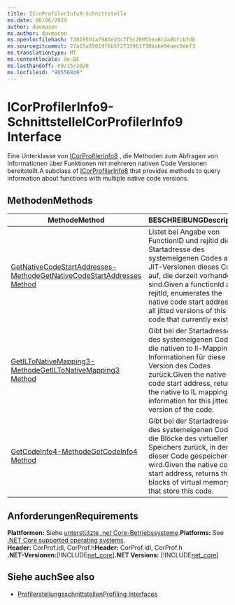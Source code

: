 ```yaml
---
title: ICorProfilerInfo9-Schnittstelle
ms.date: 08/06/2019
author: davmason
ms.author: davmason
ms.openlocfilehash: f38195b1a7983e23c7f5c20055ea8c2a8bfcb7d8
ms.sourcegitcommit: 27a15a55019f6b5f2733961738babe94aec0def3
ms.translationtype: MT
ms.contentlocale: de-DE
ms.lasthandoff: 09/15/2020
ms.locfileid: "90556849"
---
```

# <a name="icorprofilerinfo9-interface"></a><span data-ttu-id="a56ce-102">ICorProfilerInfo9-Schnittstelle</span><span class="sxs-lookup"><span data-stu-id="a56ce-102">ICorProfilerInfo9 Interface</span></span>

<span data-ttu-id="a56ce-103">Eine Unterklasse von [ICorProfilerInfo8](icorprofilerinfo8-interface.md) , die Methoden zum Abfragen von Informationen über Funktionen mit mehreren nativen Code Versionen bereitstellt.</span><span class="sxs-lookup"><span data-stu-id="a56ce-103">A subclass of [ICorProfilerInfo8](icorprofilerinfo8-interface.md) that provides methods to query information about functions with multiple native code versions.</span></span>  

## <a name="methods"></a><span data-ttu-id="a56ce-104">Methoden</span><span class="sxs-lookup"><span data-stu-id="a56ce-104">Methods</span></span>  

| <span data-ttu-id="a56ce-105">Methode</span><span class="sxs-lookup"><span data-stu-id="a56ce-105">Method</span></span>|<span data-ttu-id="a56ce-106">BESCHREIBUNG</span><span class="sxs-lookup"><span data-stu-id="a56ce-106">Description</span></span>|  
| ------------|-----------------|  
|[<span data-ttu-id="a56ce-107">GetNativeCodeStartAddresses-Methode</span><span class="sxs-lookup"><span data-stu-id="a56ce-107">GetNativeCodeStartAddresses Method</span></span>](icorprofilerinfo9-getnativecodestartaddresses-method.md)| <span data-ttu-id="a56ce-108">Listet bei Angabe von FunctionID und rejitid die Startadresse des systemeigenen Codes aller JIT-Versionen dieses Codes auf, die derzeit vorhanden sind.</span><span class="sxs-lookup"><span data-stu-id="a56ce-108">Given a functionId and rejitId, enumerates the native code start address of all jitted versions of this code that currently exist.</span></span> |
|[<span data-ttu-id="a56ce-109">GetILToNativeMapping3-Methode</span><span class="sxs-lookup"><span data-stu-id="a56ce-109">GetILToNativeMapping3 Method</span></span>](icorprofilerinfo9-getiltonativemapping3-method.md)| <span data-ttu-id="a56ce-110">Gibt bei der Startadresse des systemeigenen Codes die nativen to Il-Mapping-Informationen für diese JIT-Version des Codes zurück.</span><span class="sxs-lookup"><span data-stu-id="a56ce-110">Given the native code start address, returns the native to IL mapping information for this jitted version of the code.</span></span> |
|[<span data-ttu-id="a56ce-111">GetCodeInfo4-Methode</span><span class="sxs-lookup"><span data-stu-id="a56ce-111">GetCodeInfo4 Method</span></span>](icorprofilerinfo9-getcodeinfo4-method.md)| <span data-ttu-id="a56ce-112">Gibt bei der Startadresse des systemeigenen Codes die Blöcke des virtuellen Speichers zurück, in denen dieser Code gespeichert wird.</span><span class="sxs-lookup"><span data-stu-id="a56ce-112">Given the native code start address, returns the blocks of virtual memory that store this code.</span></span> |

## <a name="requirements"></a><span data-ttu-id="a56ce-113">Anforderungen</span><span class="sxs-lookup"><span data-stu-id="a56ce-113">Requirements</span></span>  
<span data-ttu-id="a56ce-114">**Plattformen:** Siehe [unterstützte .net Core-Betriebssysteme](../../../core/install/windows.md?pivots=os-windows).</span><span class="sxs-lookup"><span data-stu-id="a56ce-114">**Platforms:** See [.NET Core supported operating systems](../../../core/install/windows.md?pivots=os-windows).</span></span>  
<span data-ttu-id="a56ce-115">**Header:** CorProf.idl, CorProf.h</span><span class="sxs-lookup"><span data-stu-id="a56ce-115">**Header:** CorProf.idl, CorProf.h</span></span>  
<span data-ttu-id="a56ce-116">**.NET-Versionen:**[!INCLUDE[net_core](../../../../includes/net-core-22-md.md)]</span><span class="sxs-lookup"><span data-stu-id="a56ce-116">**.NET Versions:** [!INCLUDE[net_core](../../../../includes/net-core-22-md.md)]</span></span>  

## <a name="see-also"></a><span data-ttu-id="a56ce-117">Siehe auch</span><span class="sxs-lookup"><span data-stu-id="a56ce-117">See also</span></span>

- [<span data-ttu-id="a56ce-118">Profilerstellungsschnittstellen</span><span class="sxs-lookup"><span data-stu-id="a56ce-118">Profiling Interfaces</span></span>](profiling-interfaces.md)
